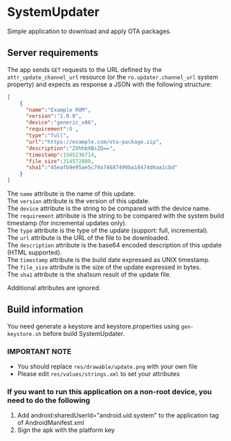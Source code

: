 SystemUpdater
=======
Simple application to download and apply OTA packages.

Server requirements
-------------------
The app sends `GET` requests to the URL defined by the `attr_update_channel_url`
resource (or the `ro.updater.channel_url` system property) and expects as response
a JSON with the following structure:
```json
[
    { 
      "name":"Example ROM",
      "version":"1.0.0",
      "device":"generic_x86",
      "requirement":0 ,
      "type":"full",
      "url":"https://example.com/ota-package.zip",
      "description":"ZXhhbXBsZQ==",
      "timestamp":1565236714,
      "file_size":314572800,
      "sha1":"45eafb9e95ae5c79a74687499ba18474d6aa1cbd" 
    }
]
```

The `name` attribute is the name of this update.  
The `version` attribute is the version of this update.  
The `device` attribute is the string to be compared with the device name.  
The `requirement` attribute is the string to be compared with the system build timestamp (for incremental updates only).  
The `type` attribute is the type of the update (support: full, incremental).  
The `url` attribute is the URL of the file to be downloaded.  
The `description` attribute is the base64 encoded description of this update (HTML supported).  
The `timestamp` attribute is the build date expressed as UNIX timestamp.    
The `file_size` attribute is the size of the update expressed in bytes.  
The `sha1` attribute is the sha1sum result of the update file.  

Additional attributes are ignored.  

Build information 
-------------------------
You need generate a keystore and keystore.properties using `gen-keystore.sh` before build SystemUpdater.

### IMPORTANT NOTE ###
* You should replace `res/drawable/update.png` with your own file
* Please edit `res/values/strings.xml` to set your attributes

### If you want to run this application on a non-root device, you need to do the following
1. Add android:sharedUserId="android.uid.system" to the application tag of AndroidManifest.xml
2. Sign the apk with the platform key
